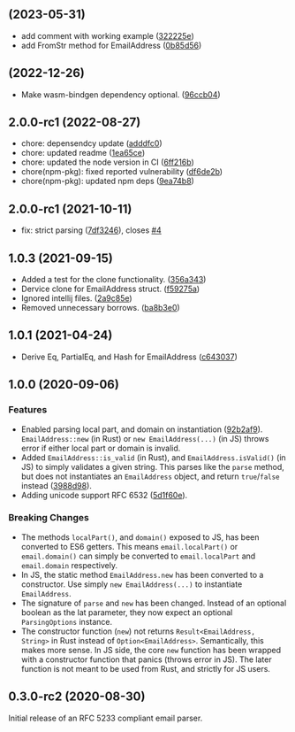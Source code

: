 ##  (2023-05-31)

* add comment with working example ([322225e](https://github.com/Sayan751/email-address-parser/commit/322225e))
* add FromStr method for EmailAddress ([0b85d56](https://github.com/Sayan751/email-address-parser/commit/0b85d56))



##  (2022-12-26)

* Make wasm-bindgen dependency optional. ([96ccb04](https://github.com/Sayan751/email-address-parser/commit/96ccb04))



## 2.0.0-rc1 (2022-08-27)

* chore: depensendcy update ([adddfc0](https://github.com/Sayan751/email-address-parser/commit/adddfc0))
* chore: updated readme ([1ea65ce](https://github.com/Sayan751/email-address-parser/commit/1ea65ce))
* chore: updated the node version in CI ([6ff216b](https://github.com/Sayan751/email-address-parser/commit/6ff216b))
* chore(npm-pkg): fixed reported vulnerability ([df6de2b](https://github.com/Sayan751/email-address-parser/commit/df6de2b))
* chore(npm-pkg): updated npm deps ([9ea74b8](https://github.com/Sayan751/email-address-parser/commit/9ea74b8))



## 2.0.0-rc1 (2021-10-11)

* fix: strict parsing ([7df3246](https://github.com/Sayan751/email-address-parser/commit/7df3246)), closes [#4](https://github.com/Sayan751/email-address-parser/issues/4)



## 1.0.3 (2021-09-15)

* Added a test for the clone functionality. ([356a343](https://github.com/Sayan751/email-address-parser/commit/356a343))
* Dervice clone for EmailAddress struct. ([f59275a](https://github.com/Sayan751/email-address-parser/commit/f59275a))
* Ignored intellij files. ([2a9c85e](https://github.com/Sayan751/email-address-parser/commit/2a9c85e))
* Removed unnecessary borrows. ([ba8b3e0](https://github.com/Sayan751/email-address-parser/commit/ba8b3e0))



## 1.0.1 (2021-04-24)

* Derive Eq, PartialEq, and Hash for EmailAddress ([c643037](https://github.com/Sayan751/email-address-parser/commit/c643037))

## 1.0.0 (2020-09-06)

### Features

* Enabled parsing local part, and domain on instantiation ([92b2af9](https://github.com/Sayan751/email-address-parser/commit/92b2af9)). `EmailAddress::new` (in Rust) or `new EmailAddress(...)` (in JS) throws error if either local part or domain is invalid.
* Added `EmailAddress::is_valid` (in Rust), and `EmailAddress.isValid()` (in JS) to simply validates a given string. This parses like the `parse` method, but does not instantiates an `EmailAddress` object, and return `true`/`false` instead ([3988d98](https://github.com/Sayan751/email-address-parser/commit/3988d98)).
* Adding unicode support RFC 6532 ([5d1f60e](https://github.com/Sayan751/email-address-parser/commit/5d1f60e)).

### Breaking Changes

* The methods `localPart()`, and `domain()` exposed to JS, has been converted to ES6 getters. This means `email.localPart()` or `email.domain()` can simply be converted to `email.localPart` and `email.domain` respectively.
* In JS, the static method `EmailAddress.new` has been converted to a constructor. Use simply `new EmailAddress(...)` to instantiate `EmailAddress`.
* The signature of `parse` and `new` has been changed. Instead of an optional boolean as the lat parameter, they now expect an optional `ParsingOptions` instance.
* The constructor function (`new`) not returns `Result<EmailAddress, String>` in Rust instead of `Option<EmailAddress>`. Semantically, this makes more sense. In JS side, the core `new` function has been wrapped with a constructor function that panics (throws error in JS). The later function is not meant to be used from Rust, and strictly for JS users.

## 0.3.0-rc2 (2020-08-30)

Initial release of an RFC 5233 compliant email parser.
